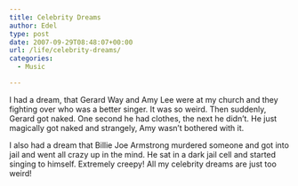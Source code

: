 ```yaml
---
title: Celebrity Dreams
author: Edel
type: post
date: 2007-09-29T08:48:07+00:00
url: /life/celebrity-dreams/
categories:
  - Music

---
```

I had a dream, that Gerard Way and Amy Lee were at my church and they fighting over who was a better singer. It was so weird. Then suddenly, Gerard got naked. One second he had clothes, the next he didn&#8217;t. He just magically got naked and strangely, Amy wasn&#8217;t bothered with it.

I also had a dream that Billie Joe Armstrong murdered someone and got into jail and went all crazy up in the mind. He sat in a dark jail cell and started singing to himself. Extremely creepy! All my celebrity dreams are just too weird!

<ol class="footnote">
</ol>